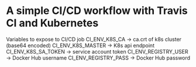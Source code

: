 # A simple CI/CD workflow with Travis CI and Kubernetes

Variables to expose to CI/CD job
CI_ENV_K8S_CA -> ca.crt of k8s cluster (base64 encoded)
CI_ENV_K8S_MASTER -> K8s api endpoint
CI_ENV_K8S_SA_TOKEN -> service account token
CI_ENV_REGISTRY_USER -> Docker Hub username
CI_ENV_REGISTRY_PASS -> Docker Hub password
